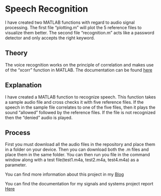 # Speech Recognition 
I have created two MATLAB functions with regard to audio signal processing. The first file “plotting.m” will plot the 5 reference files to visualize them better. The second file “recognition.m” acts like a password detector and only accepts the right keyword. 

## Theory
The voice recognition works on the principle of correlation and makes use of the “xcorr” function in MATLAB. The documentation can be found [here](https://www.mathworks.com/help/matlab/ref/xcorr.html)

## Explanation
I have created a MATLAB function to recognize speech. This function takes a sample audio file and cross checks it with five reference files. If the speech in the sample file correlates to one of the five files, then it plays the sound “allowed” followed by the reference files. If the file is not recognized then the “denied” audio is played. 

## Process
First you must download all the audio files in the repository and place them in a folder on your device. Then you can download both the .m files and place them in the same folder. You can then run you file in the command window along with a test file(test1.m4a, test2.m4a, test4.m4a) as a parameter. 


You can find more information about this project in my [Blog](https://danielalapat.hashnode.dev/speech-recognition-using-correlation) 


You can find the documentation for my signals and systems project report [Here](https://drive.google.com/file/d/1qzw1NknulX9p1Vn7iKIY43OU99oDXtDT/view?usp=sharing)
